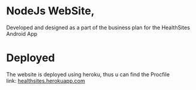 # NodeJs WebSite,
Developed and designed as a part of the business plan for the HealthSites Android App

# Deployed
The website is deployed using heroku, thus u can find the Procfile<br/>
link: <a href="https://healthsites.herokuapp.com" target="_blank">healthsites.herokuapp.com</a>
